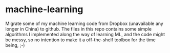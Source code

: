machine-learning
================

Migrate some of my machine learning code from Dropbox (unavailable any longer in China) to github.
The files in this repo contains some simple algorithms I implemented along the way of learning ML, and the code might be messy, so no intention to make it a off-the-shelf toolbox for the time being, ;-)
